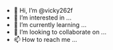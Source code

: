 - 👋 Hi, I’m @vicky262f
- 👀 I’m interested in ...
- 🌱 I’m currently learning ...
- 💞️ I’m looking to collaborate on ...
- 📫 How to reach me ...

<!---
vicky262f/vicky262f is a ✨ special ✨ repository because its `README.md` (this file) appears on your GitHub profile.
You can click the Preview link to take a look at your changes.
--->
